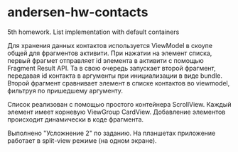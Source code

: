 # andersen-hw-contacts
5th homework. List implementation with default containers  

Для хранения данных контактов используется ViewModel в скоупе общей для фрагментов активити. При нажатии на элемент списка, первый фрагмет отправляет id элемента в активити с помощью Fragment Result API. Та в свою очередь запускает второй фрагмент, передавая id контакта в аргументы при инициализации в виде bundle. Второй фрагмент сравнивает элемент в списке контактов во viewmodel, фильтруя по пришедшему аргументу.  

Список реализован с помощью простого контейнера ScrollView. Каждый элемент имеет корневую ViewGroup CardView. Добавление элементов происходит динамически в коде фрагмента.  

Выполнено "Усложнение 2" по заданию. На планшетах приложение работает в split-view режиме (на одном экране).  
